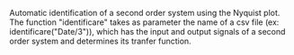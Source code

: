 Automatic identification of a second order system using the Nyquist plot. The function "identificare" takes as parameter the name of a csv file (ex: identificare("Date/3")), which has the input and output signals of a second order system and determines its tranfer function.

